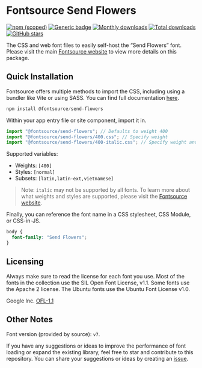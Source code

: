 # Fontsource Send Flowers

[![npm (scoped)](https://img.shields.io/npm/v/@fontsource/send-flowers?color=brightgreen)](https://www.npmjs.com/package/@fontsource/send-flowers) [![Generic badge](https://img.shields.io/badge/fontsource-passing-brightgreen)](https://github.com/fontsource/fontsource) [![Monthly downloads](https://badgen.net/npm/dm/@fontsource/send-flowers)](https://github.com/fontsource/fontsource) [![Total downloads](https://badgen.net/npm/dt/@fontsource/send-flowers)](https://github.com/fontsource/fontsource) [![GitHub stars](https://img.shields.io/github/stars/fontsource/fontsource.svg?style=social&label=Star)](https://github.com/fontsource/fontsource/stargazers)

The CSS and web font files to easily self-host the “Send Flowers” font. Please visit the main [Fontsource website](https://fontsource.org/fonts/send-flowers) to view more details on this package.

## Quick Installation

Fontsource offers multiple methods to import the CSS, including using a bundler like Vite or using SASS. You can find full documentation [here](https://fontsource.org/docs/getting-started/introduction).

```javascript
npm install @fontsource/send-flowers
```

Within your app entry file or site component, import it in.

```javascript
import "@fontsource/send-flowers"; // Defaults to weight 400
import "@fontsource/send-flowers/400.css"; // Specify weight
import "@fontsource/send-flowers/400-italic.css"; // Specify weight and style
```

Supported variables:
- Weights: `[400]`
- Styles: `[normal]`
- Subsets: `[latin,latin-ext,vietnamese]`

> Note: `italic` may not be supported by all fonts. To learn more about what weights and styles are supported, please visit the [Fontsource website](https://fontsource.org/fonts/send-flowers).

Finally, you can reference the font name in a CSS stylesheet, CSS Module, or CSS-in-JS.

```css
body {
  font-family: "Send Flowers";
}
```

## Licensing
Always make sure to read the license for each font you use. Most of the fonts in the collection use the SIL Open Font License, v1.1. Some fonts use the Apache 2 license. The Ubuntu fonts use the Ubuntu Font License v1.0.

Google Inc.
[OFL-1.1](http://scripts.sil.org/OFL)

## Other Notes
Font version (provided by source): `v7`.

If you have any suggestions or ideas to improve the performance of font loading or expand the existing library, feel free to star and contribute to this repository. You can share your suggestions or ideas by creating an [issue](https://github.com/fontsource/fontsource/issues).